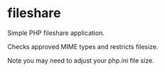# fileshare
Simple PHP fileshare application.  

Checks approved MIME types and restricts filesize.

Note you may need to adjust your php.ini file size.
